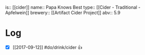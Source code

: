 is:: [[cider]]
name:: Papa Knows Best
type:: [[Cider - Traditional - Apfelwein]]
brewery:: [[Artifact Cider Project]]
abv:: 5.9

# Log
- [x] [[2017-09-12]] #do/drink/cider 👍
